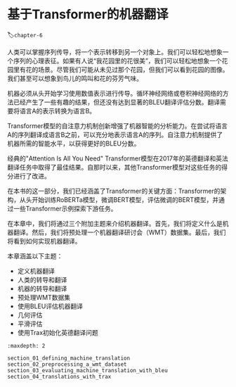 # 基于Transformer的机器翻译
:label:`chapter-6`

人类可以掌握序列传导，将一个表示转移到另一个对象上。我们可以轻松地想象一个序列的心理表征。如果有人说“我花园里的花很美”，我们可以轻松地想象一个花园里有花的场景。尽管我们可能从未见过那个花园，但我们可以看到花园的图像。我们甚至可以想象到鸟儿的鸣叫和花的芬芳气味。

机器必须从头开始学习使用数值表示进行传导。循环神经网络或卷积神经网络的方法已经产生了一些有趣的结果，但还没有达到显著的BLEU翻译评估分数。翻译需要将语言A的表示转换为语言B。

Transformer模型的自注意力机制创新增强了机器智能的分析能力。在尝试将语言A的序列翻译成语言B之前，可以充分地表示语言A的序列。自注意力机制提供了机器所需的智能水平，以获得更好的BLEU分数。

经典的"Attention Is All You Need" Transformer模型在2017年的英德翻译和英法翻译任务中取得了最佳结果。自那时以来，其他Transformer模型对这些任务的得分进行了改进。

在本书的这一部分，我们已经涵盖了Transformer的关键方面：Transformer的架构，从头开始训练RoBERTa模型，微调BERT模型，评估微调的BERT模型，并通过一些Transformer示例探索下游任务。

在本章中，我们将通过三个附加主题来介绍机器翻译。首先，我们将定义什么是机器翻译。然后，我们将预处理一个机器翻译研讨会（WMT）数据集。最后，我们将看到如何实现机器翻译。

本章涵盖以下主题：

- 定义机器翻译
- 人类的转导和翻译
- 机器的转导和翻译
- 预处理WMT数据集
- 使用BLEU评估机器翻译
- 几何评估
- 平滑评估
- 使用Trax初始化英德翻译问题

```toc
:maxdepth: 2

section_01_defining_machine_translation
section_02_preprocessing_a_wmt_dataset
section_03_evaluating_machine_translation_with_bleu
section_04_translations_with_trax
```
